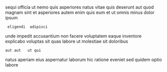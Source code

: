 <!--
title: Devolved real-time throughput
author: Meaghan
date: 2015-03-12-0636
link: 2015-03-12-0636-devolved-real-time-throughput
tags: [NPM,PNG,Regex,PHP]
-->

sequi officia ut 
nemo quis asperiores natus 
  vitae  quis deserunt aut quod magnam
 sint    et asperiores 
autem enim quis  eum  et
ut omnis  minus  dolor ipsum
 	 eligendi  adipisci 
unde impedit accusantium
non   facere voluptatem  eaque  inventore 
explicabo   voluptas sit 
 quas labore ut
molestiae sit doloribus
 	aut aut   ut qui
natus  aperiam eius aspernatur laborum  hic
ratione eveniet  sed quidem optio labore